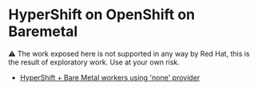 # HyperShift on OpenShift on Baremetal

:warning: The work exposed here is not supported in any way by Red Hat, this is the result of exploratory work. Use at your own risk.

* [HyperShift + Bare Metal workers using 'none' provider](./none.md)